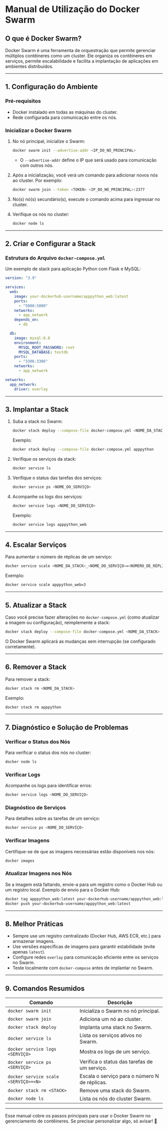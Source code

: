 # **Manual de Utilização do Docker Swarm**

## **O que é Docker Swarm?**
Docker Swarm é uma ferramenta de orquestração que permite gerenciar múltiplos contêineres como um cluster. Ele organiza os contêineres em serviços, permite escalabilidade e facilita a implantação de aplicações em ambientes distribuídos.

---

## **1. Configuração do Ambiente**

### Pré-requisitos
- Docker instalado em todas as máquinas do cluster.
- Rede configurada para comunicação entre os nós.

### Inicializar o Docker Swarm
1. No nó principal, inicialize o Swarm:
   ```bash
   docker swarm init --advertise-addr <IP_DO_NÓ_PRINCIPAL>
   ```
   - O `--advertise-addr` define o IP que será usado para comunicação com outros nós.

2. Após a inicialização, você verá um comando para adicionar novos nós ao cluster. Por exemplo:
   ```bash
   docker swarm join --token <TOKEN> <IP_DO_NÓ_PRINCIPAL>:2377
   ```

3. No(s) nó(s) secundário(s), execute o comando acima para ingressar no cluster.

4. Verifique os nós no cluster:
   ```bash
   docker node ls
   ```

---

## **2. Criar e Configurar a Stack**

### Estrutura do Arquivo `docker-compose.yml`
Um exemplo de stack para aplicação Python com Flask e MySQL:
```yaml
version: "3.9"

services:
  web:
    image: your-dockerhub-username/apppython_web:latest
    ports:
      - "5000:5000"
    networks:
      - app_network
    depends_on:
      - db

  db:
    image: mysql:8.0
    environment:
      MYSQL_ROOT_PASSWORD: root
      MYSQL_DATABASE: testdb
    ports:
      - "3306:3306"
    networks:
      - app_network

networks:
  app_network:
    driver: overlay
```

---

## **3. Implantar a Stack**

1. Suba a stack no Swarm:
   ```bash
   docker stack deploy --compose-file docker-compose.yml <NOME_DA_STACK>
   ```
   Exemplo:
   ```bash
   docker stack deploy --compose-file docker-compose.yml apppython
   ```

2. Verifique os serviços da stack:
   ```bash
   docker service ls
   ```

3. Verifique o status das tarefas dos serviços:
   ```bash
   docker service ps <NOME_DO_SERVIÇO>
   ```

4. Acompanhe os logs dos serviços:
   ```bash
   docker service logs <NOME_DO_SERVIÇO>
   ```
   Exemplo:
   ```bash
   docker service logs apppython_web
   ```

---

## **4. Escalar Serviços**

Para aumentar o número de réplicas de um serviço:
```bash
docker service scale <NOME_DA_STACK>_<NOME_DO_SERVIÇO>=<NÚMERO_DE_RÉPLICAS>
```
Exemplo:
```bash
docker service scale apppython_web=3
```

---

## **5. Atualizar a Stack**

Caso você precise fazer alterações no `docker-compose.yml` (como atualizar a imagem ou configuração), reimplemente a stack:
```bash
docker stack deploy --compose-file docker-compose.yml <NOME_DA_STACK>
```

O Docker Swarm aplicará as mudanças sem interrupção (se configurado corretamente).

---

## **6. Remover a Stack**

Para remover a stack:
```bash
docker stack rm <NOME_DA_STACK>
```
Exemplo:
```bash
docker stack rm apppython
```

---

## **7. Diagnóstico e Solução de Problemas**

### Verificar o Status dos Nós
Para verificar o status dos nós no cluster:
```bash
docker node ls
```

### Verificar Logs
Acompanhe os logs para identificar erros:
```bash
docker service logs <NOME_DO_SERVIÇO>
```

### Diagnóstico de Serviços
Para detalhes sobre as tarefas de um serviço:
```bash
docker service ps <NOME_DO_SERVIÇO>
```

### Verificar Imagens
Certifique-se de que as imagens necessárias estão disponíveis nos nós:
```bash
docker images
```

### Atualizar Imagens nos Nós
Se a imagem está faltando, envie-a para um registro como o Docker Hub ou um registro local. Exemplo de envio para o Docker Hub:
```bash
docker tag apppython_web:latest your-dockerhub-username/apppython_web:latest
docker push your-dockerhub-username/apppython_web:latest
```

---

## **8. Melhor Práticas**

- Sempre use um registro centralizado (Docker Hub, AWS ECR, etc.) para armazenar imagens.
- Use versões específicas de imagens para garantir estabilidade (evite apenas `latest`).
- Configure redes `overlay` para comunicação eficiente entre os serviços no Swarm.
- Teste localmente com `docker-compose` antes de implantar no Swarm.

---

## **9. Comandos Resumidos**

| Comando                                 | Descrição                                              |
|-----------------------------------------|-------------------------------------------------------|
| `docker swarm init`                     | Inicializa o Swarm no nó principal.                  |
| `docker swarm join`                     | Adiciona um nó ao cluster.                           |
| `docker stack deploy`                   | Implanta uma stack no Swarm.                         |
| `docker service ls`                     | Lista os serviços ativos no Swarm.                   |
| `docker service logs <SERVIÇO>`         | Mostra os logs de um serviço.                        |
| `docker service ps <SERVIÇO>`           | Verifica o status das tarefas de um serviço.         |
| `docker service scale <SERVIÇO>=<N>`    | Escala o serviço para o número N de réplicas.        |
| `docker stack rm <STACK>`               | Remove uma stack do Swarm.                           |
| `docker node ls`                        | Lista os nós do cluster Swarm.                       |

---

Esse manual cobre os passos principais para usar o Docker Swarm no gerenciamento de contêineres. Se precisar personalizar algo, só avisar! 🚀
